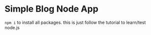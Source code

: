 # Simple Blog Node App

`npm i` to install all packages.
this is just follow the tutorial to learn/test node.js
